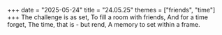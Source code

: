 +++
date = "2025-05-24"
title = "24.05.25"
themes = ["friends", "time"]
+++
The challenge is as set,
To fill a room with friends,
And for a time forget,
The time, that is - but rend,
A memory to set within a frame.
